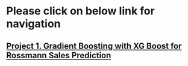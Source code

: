# Please click on below link for navigation


## [Project 1. Gradient Boosting with XG Boost for Rossmann Sales Prediction](https://github.com/shubh2045/Rossmann-Sales-Prediction-XGBoost/blob/main/python-gradient-boosting-machines.ipynb)
